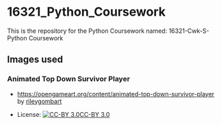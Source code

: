 # 16321_Python_Coursework

This is the repository for the Python Coursework named: 16321-Cwk-S-Python Coursework



## Images used

### Animated Top Down Survivor Player

- https://opengameart.org/content/animated-top-down-survivor-player by [rileygombart](https://opengameart.org/users/rileygombart)

- License: [![CC-BY 3.0](https://opengameart.org/sites/default/files/license_images/cc-by.png)CC-BY 3.0](http://creativecommons.org/licenses/by/3.0/)
